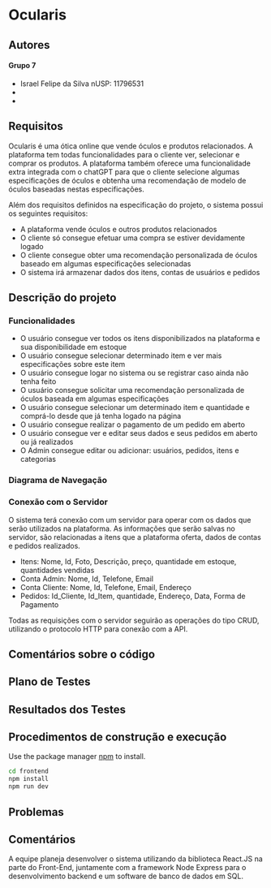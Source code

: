 # Ocularis

## Autores

#### Grupo 7

* Israel Felipe da Silva nUSP: 11796531
* 
* 

## Requisitos
Ocularis é uma ótica online que vende óculos e produtos relacionados. A plataforma tem todas funcionalidades para o cliente ver, selecionar e comprar os produtos. A plataforma também oferece uma funcionalidade extra integrada com o chatGPT para que o cliente selecione algumas especificações de óculos e obtenha uma recomendação de modelo de óculos baseadas nestas especificações.

Além dos requisitos definidos na especificação do projeto, o sistema possui os seguintes requisitos:

* A plataforma vende óculos e outros produtos relacionados
* O cliente só consegue efetuar uma compra se estiver devidamente logado
* O cliente consegue obter uma recomendação personalizada de óculos baseado em algumas especificações selecionadas
* O sistema irá armazenar dados dos itens, contas de usuários e pedidos

## Descrição do projeto

### Funcionalidades

* O usuário consegue ver todos os itens disponibilizados na plataforma e sua disponibilidade em estoque
* O usuário consegue selecionar determinado item e ver mais especificações sobre este item
* O usuário consegue logar no sistema ou se registrar caso ainda não tenha feito
* O usuário consegue solicitar uma recomendação personalizada de óculos baseada em algumas especificações
* O usuário consegue selecionar um determinado item e quantidade e comprá-lo desde que já tenha logado na página
* O usuário consegue realizar o pagamento de um pedido em aberto
* O usuário consegue ver e editar seus dados e seus pedidos em aberto ou já realizados
* O Admin consegue editar ou adicionar: usuários, pedidos, itens e categorias

### Diagrama de Navegação

### Conexão com o Servidor
O sistema terá conexão com um servidor para operar com os dados que serão utilizados na plataforma. As informações que serão salvas no servidor, são relacionadas a itens que a plataforma oferta, dados de contas e pedidos realizados.

* Itens: Nome, Id, Foto, Descrição, preço, quantidade em estoque, quantidades vendidas
* Conta Admin: Nome, Id, Telefone, Email
* Conta Cliente: Nome, Id, Telefone, Email, Endereço
* Pedidos: Id_Cliente, Id_Item, quantidade, Endereço, Data, Forma de Pagamento

Todas as requisições com o servidor seguirão as operações do tipo CRUD, utilizando o protocolo HTTP para conexão com a API.

## Comentários sobre o código

## Plano de Testes

## Resultados dos Testes

## Procedimentos de construção e execução

Use the package manager [npm](https://docs.npmjs.com/) to install.

```bash
cd frontend
npm install
npm run dev
```

## Problemas

## Comentários
A equipe planeja desenvolver o sistema utilizando da biblioteca React.JS na parte do Front-End, juntamente com a framework Node Express para o desenvolvimento backend e um software de banco de dados em SQL.

